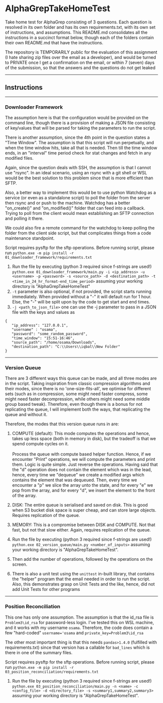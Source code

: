 # AlphaGrepTakeHomeTest
Take home test for AlphaGrep consisting of 3 questions. Each question is resolved in
its own folder and has its own requirements.txt, with its own set of instructions, and
assumptions. This README.md consolidates all the instructions in a succinct format below,
though each of the folders contain their own README.md that have the instructions.

The repository is TEMPORARILY public for the evaluation of this assignment (I hate sharing
zip files over the email as a developer), and would be turned to PRIVATE once I get a 
confirmation on the email, or within 7 (seven) days of the submission, so that the answers
and the questions do not get leaked

<hr>

## Instructions
<hr>

### Downloader Framework

The assumption here is that the configuration would be provided on the command line,
though there is a provision of making a JSON file consisting of key/values that will be
parsed for taking the parameters to run the script. 

There is another assumption, since the 4th point in the question states a "Time Window".
The assumption is that this script will run perpetually, and when the time window hits, take
all that is needed. Then till the time window ends, in an "interval" time period check for
stat changes and fetch in any modified files.

Again, since the question deals with SSH, the assumption is that I cannot use "rsync". In
an ideal scenario, using an rsync with a git shell or WSL would be the best solution to this
problem since that is more efficient than SFTP.

Also, a better way to implement this would be to use python Watchdog as a service (or even
as a standalone script) to poll the folder from the server then rsync and or push to the
machine. Watchdog has a better "on_create()" and "on_modified()" folder that can feed into
a callback. Trying to poll from the client would mean establishing an SFTP connection and
polling it there.

We could also fire a remote command for the watchdog to keep polling the folder from the
client side script, but that complicates things from a code maintenance standpoint.

Script requires pysftp for the sftp operations. Before running script, please run
```python.exe -m pip install -r 01_downloader_framework/requirements.txt```

1. Run the file by executing (python 3 required since f-strings are used!)
    ```python.exe 01_downloader_framework/main.py -i <ip_address> -u <username> -p <password> -s <source_path> -d <destination_path> -t <time_in_24_hr_format-end_time_period>```
    assuming your working directory is "AlphaGrepTakeHomeTest"
2. ```-t``` parameter is also optional, if not provided, the script starts running immediately. When provided without a "-"
it will default run for 1 hour. Else, the "-" will be split upon by the code to get start and end times.
3. ```-j <path_to_json_file>``` one can use the -j parameter to pass in a JSON file with the keys and values
    as 
```
{
   "ip_address": "127.0.0.1",
   "username" : "osama",
   "password": "some_random_password",
   "time_window": "15:51-16:46",
   "source_path": "/home/osama/Downloads",
   "destination_path": "C:\\Users\\iqbal\\New Folder"
}
```

<hr>

### Version Queue

There are 3 different ways this queue can be made, and all three modes are in the script.
Taking inspiration from classic compression algorithms and their modes, since there is no
'one-size-fits-all', we optimise for different sets (such as in compression, some might
need faster compress, some might need faster decompression, while others might need some
middle group based tweak). Therefore, even though there is a bonus for not replicating
the queue, I will implement both the ways, that replicating the queue and without it.

Therefore, the modes that this version queue runs in are:
1. COMPUTE (default): This mode computes the operations and hence, takes up less space (both
in memory in disk), but the tradeoff is that we spend compute cycles on it.
<br><br>
    Process the queue with compute based helper function. Hence, if we encounter "Print" operations,
    we will compute the parameters and print them. Logic is quite simple. Just reverse the operations.
    Having said that the "d" operation does not contain the element which was in the lead, hence,
    every time we "dequeue" we create a modified args which contains the element that was dequeued. Then, every time
    we encounter a "p" we slice the array unto the state, and for every "e" we pop from the array, and for every "d",
    we insert the element to the front of the array.


3. DISK: The entire queue is serialised and saved on disk. This is good when S3 bucket disk
space is super cheap, and can store large objects. Requires replication of the queue.
4. MEMORY: This is a compromise between DISK and COMPUTE. Not that fast, 
but not that slow either. Again, requires replication of the queue.


1. Run the file by executing (python 3 required since f-strings are used!)
    ```python.exe 02_version_queue/main.py <number_of_inputs>```
    assuming your working directory is "AlphaGrepTakeHomeTest". 
2. Then add the number of operations, followed by the operations on the screen.
3. There is also a unit test using the ```unittest``` in-built library, that contains the 
"helper" program that the email needed in order to run the script. Also, this demonstrates
grasp on Unit Tests and the like, hence, did not add Unit Tests for other programs

<hr>


### Position Reconciliation

This one has only one assumption. The assumption is that the id_rsa file is ```Problem3\id_rsa```
for password-less login. I've tested this on WSL machine, and it works with my username ```osama```.
Therefore, the code does contain a few "hard-coded" ```username='osama``` and ```private_key=Problem3\id_rsa```

The other most important thing is that this needs ```pandas>1.4.0``` (fulfilled with requirements.txt)
since that version has a callable for ```bad_lines``` which is there in one of the summary files.

Script requires pysftp for the sftp operations. Before running script, please run
```python.exe -m pip install -r 03_position_reconciliation/requirements.txt```

1. Run the file by executing (python 3 required since f-strings are used!)
    ```python.exe 03_position_reconciliation/main.py -n <name> -c <config_file> -d <directory_file> -s <summary1,summary2,summary3>```
    assuming your working directory is "AlphaGrepTakeHomeTest".